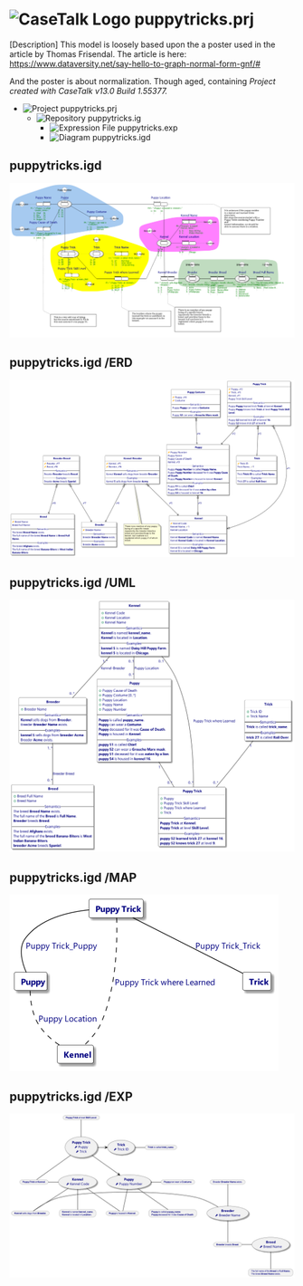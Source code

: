 ﻿# ![CaseTalk Logo](https://www.casetalk.com/images/icons/casetalk.png) puppytricks.prj
[Description]
This model is loosely based upon the a poster used in the article by Thomas Frisendal.
The article is here:
https://www.dataversity.net/say-hello-to-graph-normal-form-gnf/#

And the poster is about normalization. Though aged, containing
*Project created with CaseTalk v13.0 Build 1.55377.*

* ![Project](https://www.casetalk.com/images/icons/prj.png) puppytricks.prj
  * ![Repository](https://www.casetalk.com/images/icons/ig.png) puppytricks.ig
    * ![Expression File](https://www.casetalk.com/images/icons/exp.png) puppytricks.exp
    * ![Diagram](https://www.casetalk.com/images/icons/igd.png) puppytricks.igd
## puppytricks.igd
![Diagram puppytricks.igd](puppytricks.png)
## puppytricks.igd /ERD
![Diagram puppytricks.igd /ERD](puppytricks.erd.png)
## puppytricks.igd /UML
![Diagram puppytricks.igd /UML](puppytricks.uml.png)
## puppytricks.igd /MAP
![Diagram puppytricks.igd /MAP](puppytricks.map.png)
## puppytricks.igd /EXP
![Diagram puppytricks.igd /EXP](puppytricks.exp.png)
